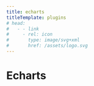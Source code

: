 ```yaml
---
title: echarts
titleTemplate: plugins
# head:
#   - - link
#     - rel: icon
#       type: image/svg+xml
#       href: /assets/logo.svg
---
```


# Echarts